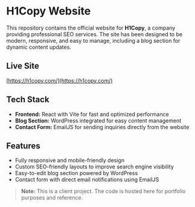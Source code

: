 # H1Copy Website  

This repository contains the official website for **H1Copy**, a company providing professional SEO services. The site has been designed to be modern, responsive, and easy to manage, including a blog section for dynamic content updates.  

## Live Site  
[https://h1copy.com/](https://h1copy.com/)  

## Tech Stack  
- **Frontend:** React with Vite for fast and optimized performance  
- **Blog Section:** WordPress integrated for easy content management  
- **Contact Form:** EmailJS for sending inquiries directly from the website  

## Features  
- Fully responsive and mobile-friendly design  
- Custom SEO-friendly layouts to improve search engine visibility  
- Easy-to-edit blog section powered by WordPress  
- Contact form with direct email notifications using EmailJS  

> **Note:** This is a client project. The code is hosted here for portfolio purposes and reference.  
